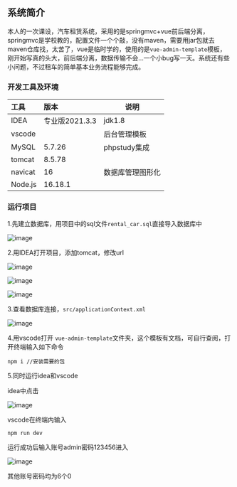 ## 系统简介

本人的一次课设，汽车租赁系统，采用的是springmvc+vue前后端分离，springmvc是学校教的，配置文件一个个敲，没有maven，需要用jar包就去maven仓库找，太苦了，vue是临时学的，使用的是`vue-admin-template`模板，刚开始写真的头大，前后端分离，数据传输不会...一个小bug写一天。系统还有些小问题，不过租车的简单基本业务流程能够完成。

### 开发工具及环境

| 工具    | 版本           | 说明             |
| :------ | :------------- | ---------------- |
| IDEA    | 专业版2021.3.3 | jdk1.8           |
| vscode  |                | 后台管理模板     |
| MySQL   | 5.7.26         | phpstudy集成     |
| tomcat  | 8.5.78         |                  |
| navicat | 16             | 数据库管理图形化 |
| Node.js | 16.18.1        |                  |

### 运行项目

1.先建立数据库，用项目中的sql文件`rental_car.sql`直接导入数据库中

![image](https://user-images.githubusercontent.com/65472477/207279787-34605e42-98b5-47a0-9715-982d63821fde.png)

2.用IDEA打开项目，添加tomcat，修改url

![image](https://user-images.githubusercontent.com/65472477/207279870-bdf847dd-1f44-47dc-b369-12bd6d613cc2.png)


![image](https://user-images.githubusercontent.com/65472477/207279912-a0b70ed5-97fd-4a95-8f5c-3e6e881433e6.png)


![image](https://user-images.githubusercontent.com/65472477/207279956-50f6881f-5511-44ab-bd90-ed266b1316cc.png)


3.查看数据库连接，`src/applicationContext.xml`

![image](https://user-images.githubusercontent.com/65472477/207279992-cfe818ba-bab0-4003-b296-34b91b52551d.png)

4.用vscode打开 `vue-admin-template`文件夹，这个模板有文档，可自行查阅，打开终端输入如下命令

``` 
npm i //安装需要的包
```

5.同时运行idea和vscode

idea中点击

![image](https://user-images.githubusercontent.com/65472477/207280042-64bfe2c1-3a61-43cc-81d1-c119e8d19e4d.png)

vscode在终端内输入

```
npm run dev
```

运行成功后输入账号admin密码123456进入

![image](https://user-images.githubusercontent.com/65472477/207280092-afe2d8e4-d6d1-4cc1-bd40-11b825777397.png)

其他账号密码均为6个0
